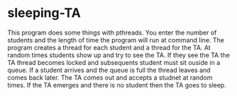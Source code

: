 # sleeping-TA

This program does some things with pthreads. You enter the number of students and the length of time the program will run at command line. The program creates a thread for each student and a thread for the TA. At random times students show up and try to see the TA. If they see the TA the TA thread becomes locked and subsequents student must sit ouside in a queue. If a student arrives and the queue is full the thread leaves and comes back later. The TA comes out and accepts a studnet at random times. If the TA emerges and there is no student then the TA goes to sleep. 
